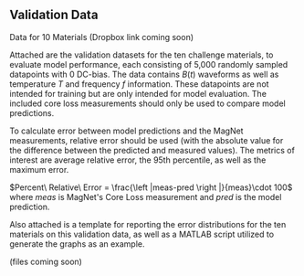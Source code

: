 ## Validation Data

Data for 10 Materials (Dropbox link coming soon)

Attached are the validation datasets for the ten challenge materials, to evaluate model performance, each consisting of 5,000 randomly sampled datapoints with 0 DC-bias. The data contains $B(t)$ waveforms as well as temperature $T$ and frequency $f$ information. These datapoints are not intended for training but are only intended for model evaluation. The included core loss measurements should only be used to compare model predictions.

To calculate error between model predictions and the MagNet measurements, relative error should be used (with the absolute value for the difference between the predicted and measured values). The metrics of interest are average relative error, the 95th percentile, as well as the maximum error.

$Percent\ Relative\  Error = \frac{\left |meas-pred \right |}{meas}\cdot 100$ where $meas$ is MagNet's Core Loss measurement and $pred$ is the model prediction.

Also attached is a template for reporting the error distributions for the ten materials on this validation data, as well as a MATLAB script utilized to generate the graphs as an example. 

(files coming soon)
